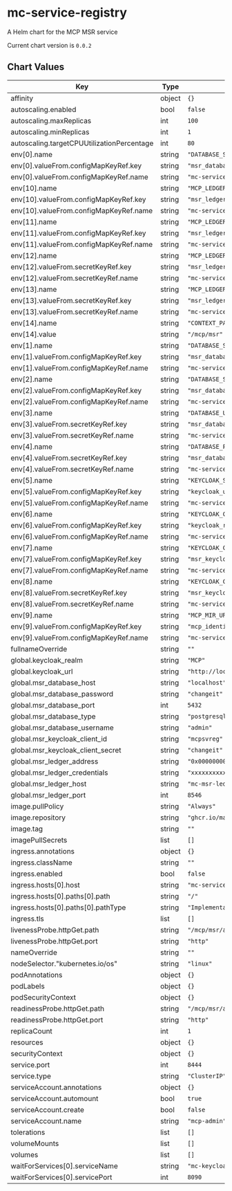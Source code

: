 mc-service-registry
===================
A Helm chart for the MCP MSR service

Current chart version is `0.0.2`





## Chart Values

| Key | Type | Default | Description |
|-----|------|---------|-------------|
| affinity | object | `{}` |  |
| autoscaling.enabled | bool | `false` |  |
| autoscaling.maxReplicas | int | `100` |  |
| autoscaling.minReplicas | int | `1` |  |
| autoscaling.targetCPUUtilizationPercentage | int | `80` |  |
| env[0].name | string | `"DATABASE_SERVER_TYPE"` |  |
| env[0].valueFrom.configMapKeyRef.key | string | `"msr_database_type"` |  |
| env[0].valueFrom.configMapKeyRef.name | string | `"mc-service-registry-config"` |  |
| env[10].name | string | `"MCP_LEDGER_HOST"` |  |
| env[10].valueFrom.configMapKeyRef.key | string | `"msr_ledger_host"` |  |
| env[10].valueFrom.configMapKeyRef.name | string | `"mc-service-registry-config"` |  |
| env[11].name | string | `"MCP_LEDGER_PORT"` |  |
| env[11].valueFrom.configMapKeyRef.key | string | `"msr_ledger_port"` |  |
| env[11].valueFrom.configMapKeyRef.name | string | `"mc-service-registry-config"` |  |
| env[12].name | string | `"MCP_LEDGER_ADDRESS"` |  |
| env[12].valueFrom.secretKeyRef.key | string | `"msr_ledger_address"` |  |
| env[12].valueFrom.secretKeyRef.name | string | `"mc-service-registry-secrets"` |  |
| env[13].name | string | `"MCP_LEDGER_CREDENTIALS"` |  |
| env[13].valueFrom.secretKeyRef.key | string | `"msr_ledger_credentials"` |  |
| env[13].valueFrom.secretKeyRef.name | string | `"mc-service-registry-secrets"` |  |
| env[14].name | string | `"CONTEXT_PATH"` |  |
| env[14].value | string | `"/mcp/msr"` |  |
| env[1].name | string | `"DATABASE_SERVER_HOST"` |  |
| env[1].valueFrom.configMapKeyRef.key | string | `"msr_database_host"` |  |
| env[1].valueFrom.configMapKeyRef.name | string | `"mc-service-registry-config"` |  |
| env[2].name | string | `"DATABASE_SERVER_PORT"` |  |
| env[2].valueFrom.configMapKeyRef.key | string | `"msr_database_port"` |  |
| env[2].valueFrom.configMapKeyRef.name | string | `"mc-service-registry-config"` |  |
| env[3].name | string | `"DATABASE_USERNAME"` |  |
| env[3].valueFrom.secretKeyRef.key | string | `"msr_database_username"` |  |
| env[3].valueFrom.secretKeyRef.name | string | `"mc-service-registry-secrets"` |  |
| env[4].name | string | `"DATABASE_PASSWORD"` |  |
| env[4].valueFrom.secretKeyRef.key | string | `"msr_database_password"` |  |
| env[4].valueFrom.secretKeyRef.name | string | `"mc-service-registry-secrets"` |  |
| env[5].name | string | `"KEYCLOAK_SERVER_URL"` |  |
| env[5].valueFrom.configMapKeyRef.key | string | `"keycloak_url"` |  |
| env[5].valueFrom.configMapKeyRef.name | string | `"mc-service-registry-config"` |  |
| env[6].name | string | `"KEYCLOAK_CLIENT_REALM"` |  |
| env[6].valueFrom.configMapKeyRef.key | string | `"keycloak_realm"` |  |
| env[6].valueFrom.configMapKeyRef.name | string | `"mc-service-registry-config"` |  |
| env[7].name | string | `"KEYCLOAK_CLIENT_ID"` |  |
| env[7].valueFrom.configMapKeyRef.key | string | `"msr_keycloak_client_id"` |  |
| env[7].valueFrom.configMapKeyRef.name | string | `"mc-service-registry-config"` |  |
| env[8].name | string | `"KEYCLOAK_CLIENT_SECRET"` |  |
| env[8].valueFrom.secretKeyRef.key | string | `"msr_keycloak_client_secret"` |  |
| env[8].valueFrom.secretKeyRef.name | string | `"mc-service-registry-secrets"` |  |
| env[9].name | string | `"MCP_MIR_URL"` |  |
| env[9].valueFrom.configMapKeyRef.key | string | `"mcp_identity_register_api_url"` |  |
| env[9].valueFrom.configMapKeyRef.name | string | `"mc-service-registry-config"` |  |
| fullnameOverride | string | `""` |  |
| global.keycloak_realm | string | `"MCP"` |  |
| global.keycloak_url | string | `"http://localhost/mcp"` |  |
| global.msr_database_host | string | `"localhost"` |  |
| global.msr_database_password | string | `"changeit"` |  |
| global.msr_database_port | int | `5432` |  |
| global.msr_database_type | string | `"postgresql"` |  |
| global.msr_database_username | string | `"admin"` |  |
| global.msr_keycloak_client_id | string | `"mcpsvreg"` |  |
| global.msr_keycloak_client_secret | string | `"changeit"` |  |
| global.msr_ledger_address | string | `"0x000000000000000000000000000000000000000"` |  |
| global.msr_ledger_credentials | string | `"xxxxxxxxxxxxxxxxxxxxxxxxxxxxxxxxxxxxxxxxxxxxxxxxxxxxxxxxxxxxxxxx"` |  |
| global.msr_ledger_host | string | `"mc-msr-ledger.mcp"` |  |
| global.msr_ledger_port | int | `8546` |  |
| image.pullPolicy | string | `"Always"` |  |
| image.repository | string | `"ghcr.io/maritimeconnectivity/serviceregistry"` |  |
| image.tag | string | `""` |  |
| imagePullSecrets | list | `[]` |  |
| ingress.annotations | object | `{}` |  |
| ingress.className | string | `""` |  |
| ingress.enabled | bool | `false` |  |
| ingress.hosts[0].host | string | `"mc-service-registry.local"` |  |
| ingress.hosts[0].paths[0].path | string | `"/"` |  |
| ingress.hosts[0].paths[0].pathType | string | `"ImplementationSpecific"` |  |
| ingress.tls | list | `[]` |  |
| livenessProbe.httpGet.path | string | `"/mcp/msr/actuator/health/liveness"` |  |
| livenessProbe.httpGet.port | string | `"http"` |  |
| nameOverride | string | `""` |  |
| nodeSelector."kubernetes.io/os" | string | `"linux"` |  |
| podAnnotations | object | `{}` |  |
| podLabels | object | `{}` |  |
| podSecurityContext | object | `{}` |  |
| readinessProbe.httpGet.path | string | `"/mcp/msr/actuator/health/readiness"` |  |
| readinessProbe.httpGet.port | string | `"http"` |  |
| replicaCount | int | `1` |  |
| resources | object | `{}` |  |
| securityContext | object | `{}` |  |
| service.port | int | `8444` |  |
| service.type | string | `"ClusterIP"` |  |
| serviceAccount.annotations | object | `{}` |  |
| serviceAccount.automount | bool | `true` |  |
| serviceAccount.create | bool | `false` |  |
| serviceAccount.name | string | `"mcp-admin"` |  |
| tolerations | list | `[]` |  |
| volumeMounts | list | `[]` |  |
| volumes | list | `[]` |  |
| waitForServices[0].serviceName | string | `"mc-keycloak"` |  |
| waitForServices[0].servicePort | int | `8090` |  |

